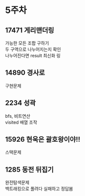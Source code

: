# 5주차
## 17471 게리맨더링
가능한 모든 조합 구하기
<br/>
두 구역으로 나누어지는지 확인
<br/>
나누어진다면 result 최신화
링

## 14890 경사로
구현문제

## 2234 성곽
bfs, 비트연산
<br/>
visited 배열 조작

## 15926 현욱은 괄호왕이야!!
스택문제

## 1285 동전 뒤집기
완전탐색문제
<br/>
백트래킹으로 풀려다 실패하고 정답봄
